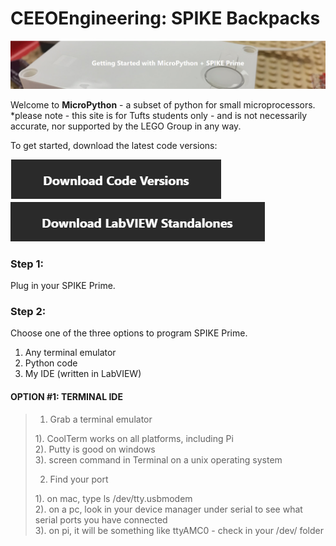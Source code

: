 # CEEOEngineering: SPIKE Backpacks
![](https://github.com/Chenlu-Wu/CEEOEngineering--SPIKE-Backpacks/raw/master/webpic/getstart.png) 

Welcome to __MicroPython__ - a subset of python for small microprocessors. <br>
*please note - this site is for Tufts students only - and is not necessarily accurate, nor supported by the LEGO Group in any way.<br>

To get started, download the latest code versions:<br>


[![](https://github.com/Chenlu-Wu/CEEOEngineering--SPIKE-Backpacks/raw/master/webpic/Codeversions.png)  ](https://drive.google.com/drive/folders/15DpZ5mj2ZChWe8YYptyO587tFtHo1Eoi "![](https://github.com/Chenlu-Wu/CEEOEngineering--SPIKE-Backpacks/raw/master/webpic/Codeversions.png)  ")      [![](https://github.com/Chenlu-Wu/CEEOEngineering--SPIKE-Backpacks/raw/master/webpic/LabviewStandalones.png)](https://drive.google.com/drive/folders/166k8Vc7ZjFBHzkrO7dHIHEkHC7gKq4Na "![](https://github.com/Chenlu-Wu/CEEOEngineering--SPIKE-Backpacks/raw/master/webpic/LabviewStandalones.png)")

### Step 1:
Plug in your SPIKE Prime.

### Step 2:
Choose one of the three options to program SPIKE Prime.
1.  Any terminal emulator
2.  Python code
3.  My IDE (written in LabVIEW)

#### OPTION #1: TERMINAL IDE

> 1. Grab a terminal emulator
>
>	1). CoolTerm works on all platforms, including Pi<br>
>	2). Putty is good on windows<br>
>	3). screen command in Terminal on a unix operating system<br>
>
>2. Find your port
>
>	1). on mac, type ls /dev/tty.usbmodem<br>
>	2). on a pc, look in your device manager under serial to see what serial ports you have connected<br>
>	3). on pi, it will be something like ttyAMC0 - check in your /dev/ folder<br>